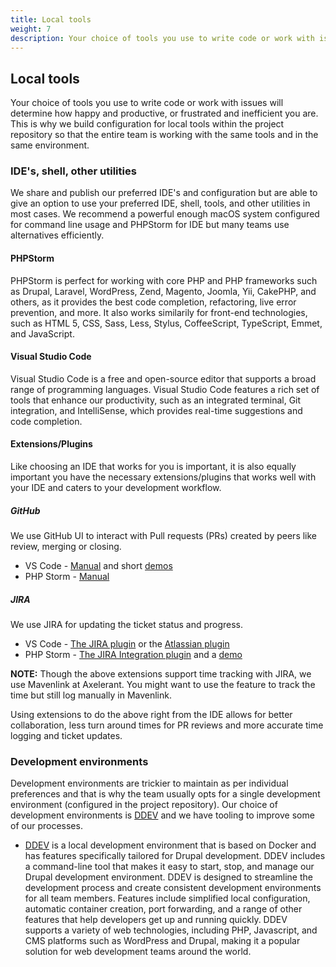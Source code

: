 ```yaml
---
title: Local tools
weight: 7
description: Your choice of tools you use to write code or work with issues will determine how happy and productive, or frustrated and inefficient you are. This is why we build configuration for local tools within the project repository so that the entire team is working with the same tools and in the same environment.
---
```


## Local tools

Your choice of tools you use to write code or work with issues will determine how happy and productive, or frustrated and inefficient you are. This is why we build configuration for local tools within the project repository so that the entire team is working with the same tools and in the same environment.

### IDE's, shell, other utilities

We share and publish our preferred IDE's and configuration but are able to give an option to use your preferred IDE, shell, tools, and other utilities in most cases. We recommend a powerful enough macOS system configured for command line usage and PHPStorm for IDE but many teams use alternatives efficiently.

#### PHPStorm

PHPStorm is perfect for working with core PHP and PHP frameworks such as Drupal, Laravel, WordPress, Zend, Magento, Joomla, Yii, CakePHP, and others, as it provides the best code completion, refactoring, live error prevention, and more. It also works similarily for front-end technologies, such as HTML 5, CSS, Sass, Less, Stylus, CoffeeScript, TypeScript, Emmet, and JavaScript.

#### Visual Studio Code

Visual Studio Code is a free and open-source editor that supports a broad range of programming languages. Visual Studio Code features a rich set of tools that enhance our productivity, such as an integrated terminal, Git integration, and IntelliSense, which provides real-time suggestions and code completion.

#### Extensions/Plugins

Like choosing an IDE that works for you is important, it is also equally important you have the necessary extensions/plugins that works well with your IDE and caters to your development workflow.

##### GitHub

We use GitHub UI to interact with Pull requests (PRs) created by peers like review, merging or closing.

- VS Code - [Manual](https://code.visualstudio.com/docs/sourcecontrol/github) and short [demos](https://vscode.github.com/)
- PHP Storm - [Manual](https://www.jetbrains.com/help/phpstorm/github.html)

##### JIRA

We use JIRA for updating the ticket status and progress.

- VS Code - [The JIRA plugin](https://marketplace.visualstudio.com/items?itemName=gioboa.jira-plugin&ssr=false#overview) or the [Atlassian plugin](https://marketplace.visualstudio.com/items?itemName=Atlassian.atlascode&ssr=false#overview)
- PHP Storm - [The JIRA Integration plugin](https://plugins.jetbrains.com/plugin/11169-jira-integration) and a [demo](https://www.youtube.com/watch?v=uQuqIMtLrB0)

**NOTE:** Though the above extensions support time tracking with JIRA, we use Mavenlink at Axelerant. You might want to use the feature to track the time but still log manually in Mavenlink.

Using extensions to do the above right from the IDE allows for better collaboration, less turn around times for PR reviews and more accurate time logging and ticket updates.

### Development environments

Development environments are trickier to maintain as per individual preferences and that is why the team usually opts for a single development environment (configured in the project repository). Our choice of development environments is [DDEV](https://ddev.readthedocs.io/en/stable/users/install/) and we have tooling to improve some of our processes.

- [DDEV](https://ddev.readthedocs.io/en/stable/) is a local development environment that is based on Docker and has features specifically tailored for Drupal development. DDEV includes a command-line tool that makes it easy to start, stop, and manage our Drupal development environment. DDEV is designed to streamline the development process and create consistent development environments for all team members. Features include simplified local configuration, automatic container creation, port forwarding, and a range of other features that help developers get up and running quickly. DDEV supports a variety of web technologies, including PHP, Javascript, and CMS platforms such as WordPress and Drupal, making it a popular solution for web development teams around the world.
